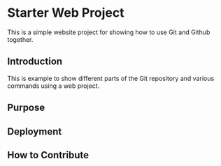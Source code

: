 # Starter Web Project

This is a simple website project for showing how to use Git and Github together.

## Introduction

This is example to show different parts of the Git repository and various commands using a web project.

## Purpose

## Deployment

## How to Contribute